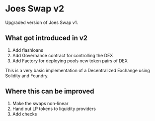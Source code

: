 # Joes Swap v2
Upgraded version of Joes Swap v1.

## What got introduced in v2
1. Add flashloans
2. Add Governance contract for controlling the DEX
3. Add Factory for deploying pools new token pairs of DEX

This is a very basic implementation of a Decentralized Exchange using Solidity and Foundry.

## Where this can be improved
1. Make the swaps non-linear
2. Hand out LP tokens to liquidity providers
3. Add checks
